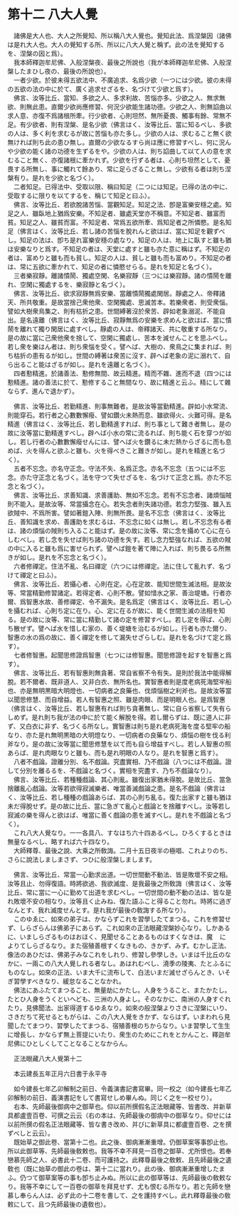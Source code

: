 # 第十二 八大人覺
　諸佛是大人也、大人之所覺知、所以稱八大人覺也。覺知此法、爲涅槃因（諸佛は是れ大人也。大人の覺知する所、所以に八大人覺と稱ず。此の法を覺知するを、涅槃の因と爲）。  
　我本師釋迦牟尼佛、入般涅槃夜、最後之所說也（我が本師釋迦牟尼佛、入般涅槃したまひし夜の、最後の所說也）。  
　一者少欲。於彼未得五欲法中、不廣追求、名爲少欲（一つには少欲。彼の未得の五欲の法の中に於て、廣く追求せざるを、名づけて少欲と爲す）。  
　佛言、汝等比丘、當知、多欲之人、多求利故、苦惱亦多。少欲之人、無求無欲、則無此患。直爾少欲尚應修習󠄁、何況少欲能生諸功德。少欲之人、則無諂曲以求人意、亦復不爲諸根所牽。行少欲者、心則坦然、無所憂畏、觸事有餘、常無不足。有少欲者、則有涅槃、是名少欲（佛言はく、汝等比丘、當に知るべし、多欲の人は、多く利を求むるが故に苦惱も亦た多し。少欲の人は、求むること無く欲無ければ則ち此の患ひ無し。直爾の少欲なるすら尚ほ應に修習󠄁すべし、何に況んや少欲の能く諸の功德を生ずるをや。少欲の人は、則ち諂曲して以て人の意を求むること無く、亦復諸根に牽かれず。少欲を行ずる者は、心則ち坦然として、憂畏する所無し、事に觸れて餘あり、常に足らざること無し。少欲有る者は則ち涅槃有り。是れを少欲と名づく）。  
　二者知足。已得法中、受取以限、稱曰知足（二つには知足。已得の法の中に、受取するに限りを以てするを、稱じて知足と曰ふ）。  
　佛言、汝等比丘、若欲脫諸苦惱、當觀知足。知足之法、卽是富樂安穩之處。知足之人、雖臥地上猶爲安樂。不知足者、雖處天堂亦不稱意。不知足者、雖富而貧。知足之人、雖貧而富。不知足者、常爲五欲所牽、爲知足者之所憐愍。是名知足（佛言はく、汝等比丘、若し諸の苦惱を脫れんと欲はば、當に知足を觀ずべし。知足の法は、卽ち是れ富樂安穩の處なり。知足の人は、地上に臥すと雖も猶ほ安樂なりと爲す。不知足の者は、天堂に處すと雖も亦た意に稱はず。不知足の者は、富めりと雖も而も貧し。知足の人は、貧しと雖も而も富めり。不知足の者は、常に五欲に牽かれて、知足の者に憐愍せらる。是れを知足と名づく）。  
　三者樂寂靜。離諸憒鬧、獨處空閑、名樂寂靜（三つには樂寂靜。諸の憒鬧を離れ、空閑に獨處するを、樂寂靜と名づく）。  
　佛言、汝等比丘、欲求寂靜無爲安樂、當離憒鬧獨處閑居。靜處之人、帝釋諸天、所共敬重。是故當捨己衆他衆、空閑獨處、思滅苦本。若樂衆者、則受衆惱。譬如大樹衆鳥集之、則有枯折之患。世間縛著沒於衆苦、辟如老象溺泥、不能自出。是名遠離（佛言はく、汝等比丘、寂靜無爲の安樂を求めんと欲はば、當に憒鬧を離れて獨り閑居に處すべし。靜處の人は、帝釋諸天、共に敬重する所なり。是の故に當に己衆他衆を捨して、空閑に獨處し、苦本を滅せんことを思ふべし。若し衆を樂はん者は、則ち衆惱を受く。譬へば、大樹の、衆鳥之に集まれば、則ち枯折の患有るが如し。世間の縛著は衆苦に沒す、辟へば老象の泥に溺れて、自ら出ること能はざるが如し。是れを遠離と名づく）。  
　四者懃精進。於諸善法、懃修無間、故云精進。精而不雜、進而不退（四つには懃精進。諸の善法に於て、懃修すること無間なり、故に精進と云ふ。精にして雜ならず、進んで退かず）。  
  
　佛言、汝等比丘、若勤精進、則事無難者。是故汝等當勤精進。辟如小水常流、則能穿石。若行者之心數數懈癈、譬如鑽火未熱而息、雖欲得火、火難可得。是名精進（佛言はく、汝等比丘、若し勤精進すれば、則ち事として難き者無し。是の故に汝等當に勤精進すべし。辟へば小水の常に流るれば、則ち能く石を穿つが如し。若し行者の心數數懈癈せんには、譬へば火を鑽るに未だ熱からざるに而も息めば、火を得んと欲ふと雖も、火を得べきこと難きが如し。是れを精進と名づく）。  
　五者不忘念。亦名守正念。守法不失、名爲正念。亦名不忘念（五つには不忘念。亦た守正念と名づく。法を守つて失せざるを、名づけて正念と爲。亦た不忘念と名づく）。  
　佛言、汝等比丘、求善知識、求善護助、無如不忘念。若有不忘念者、諸煩惱賊則不能入。是故汝等、常當攝念在心。若失念者則失諸功德。若念力堅強、雖入五欲賊中、不爲所害。譬如著鎧入陣、則無所畏。是名不忘念（佛言はく、汝等比丘、善知識を求め、善護助を求むるは、不忘念に如くは無し。若し不忘念有る者は、諸の煩惱の賊則ち入ること能はず。是の故に汝等、常に念を攝めて心に在らしむべし。若し念を失せば則ち諸の功德を失す。若し念力堅強なれば、五欲の賊の中に入ると雖も爲に害せられず。譬へば鎧を著て陣に入れば、則ち畏るる所無きが如し。是れを不忘念と名づく）。  
　六者修禪定。住法不亂、名曰禪定（六つには修禪定。法に住して亂れず、名づけて禪定と曰ふ）。  
　佛言、汝等比丘、若攝心者、心則在定。心在定故、能知世間生滅法相。是故汝等、常當精勤修習󠄁諸定。若得定者、心則不散。譬如惜水之家、善治堤塘。行者亦爾、爲智惠水故、善修禪定、令不漏失。是名爲定（佛言はく、汝等比丘、若し心を攝むれば、心則ち定に在り。心、定に在るが故に、能く世間生滅の法相を知る。是の故に汝等、常に當に精勤して諸の定を修習󠄁すべし。若し定を得ば、心則ち散ぜず。譬へば水を惜しむ家の、善く堤塘を治むるが如し。行者も亦た爾り、智惠の水の爲の故に、善く禪定を修して漏失せざらしむ。是れを名づけて定と爲す）。  
　七者修智惠。起聞思修證爲智惠（七つには修智惠。聞思修證を起すを智惠と爲す）。  
　佛言、汝等比丘、若有智惠則無貪著、常自省察不令有失。是則於我法中能得解脫。若不爾者、既非道人、又非白衣、無所名也。實智惠者則是度老病死海堅牢船也、亦是無明黒暗大明燈也、一切病者之良藥也、伐煩惱樹之利斧也。是故汝等當以聞思修慧、而自增益。若人有智惠之照、雖是肉眼、而是明眼人也。是爲智惠（佛言はく、汝等比丘、若し智惠有れば則ち貪著無し、常に自ら省察して失有らしめず。是れ則ち我が法の中に於て能く解脫を得。若し爾らずは、既に道人に非ず、又白衣に非ず、名づくる所なし。實智惠は則ち是れ老病死海を度る堅牢の船なり、亦た是れ無明黒暗の大明燈なり、一切病者の良藥なり、煩惱の樹を伐る利斧なり。是の故に汝等當に聞思修慧を以て而も自ら增益すべし。若し人智惠の照あらば、是れ肉眼なりと雖も、而も是れ明眼の人なり。是れを智惠と爲す）。  
　八者不戲論。證離分別、名不戲論。究盡實相、乃不戲論（八つには不戲論。證して分別を離るるを、不戲論と名づく。實相を究盡す、乃ち不戲論なり）。  
　佛言、汝等比丘、若種種戲論、其心則亂。雖復出家猶未得脫。是故比丘、當急捨離亂心戲論。汝等若欲得寂滅樂者、唯當善滅戲論之患。是名不戲論（佛言はく、汝等比丘、若し種種の戲論あらば、其の心則ち亂る。復た出家すと雖も猶ほ未だ得脫せず。是の故に比丘、當に急ぎて亂心と戲論とを捨離すべし。汝等若し寂滅の樂を得んと欲はば、唯當に善く戲論の患を滅すべし。是れを不戲論と名づく）。  
　これ八大人覺なり。一一各具八、すなはち六十四あるべし。ひろくするときは無量なるべし、略すれば六十四なり。  
　大師釋尊、最後之說、大乘之所敎誨。二月十五日夜半の極唱、これよりのち、さらに說法しましまさず、つひに般涅槃しまします。  
  
　佛言、汝等比丘、常當一心勤求出道。一切世間動不動法、皆是敗壞不安之相。汝等且止、勿得復語。時將欲過、我欲滅度、是我最後之所敎誨（佛言はく、汝等比丘、常に當に一心に勤めて出道を求むべし。一切世間の動不動の法は、皆な是れ敗壞不安の相なり。汝等且く止みね、復た語ふこと得ること勿れ。時將に過ぎなんとす、我れ滅度せんとす。是れ我が最後の敎誨する所なり）。  
　このゆゑに、如來の弟子は、かならずこれを習󠄁學したてまつる。これを修習󠄁せず、しらざらんは佛弟子にあらず。これ如來の正法眼藏涅槃妙心なり。しかあるに、いましらざるものはおほく、見聞せることあるものはすくなきは、魔<img width="16" height="16" src="_ccGiJ4y.png" border="0">によりてしらざるなり。また宿殖善根すくなきもの、きかず、みず。むかし正法、像法のあひだは、佛弟子みなこれをしれり、修習󠄁し參學しき。いまは千比丘のなかに、一兩この八大人覺しれる者なし。あはれむべし、澆季の陵夷、たとふるにものなし。如來の正法、いま大千に流布して、白法いまだ滅せざらんとき、いそぎ習󠄁學すべきなり、緩怠なることなかれ。  
　佛法にあふたてまつること、無量劫にかたし。人身をうること、またかたし。たとひ人身をうくといへども、三洲の人身よし。そのなかに、南洲の人身すぐれたり。見佛聞法、出家得道するゆゑなり。如來の般涅槃よりさきに涅槃にいり、さきだちて死せるともがらは、この八大人覺をきかず、ならはず。いまわれら見聞したてまつり、習󠄁學したてまつる、宿殖善根のちからなり。いま習󠄁學して生生に增長し、かならず無上菩提にいたり、衆生のためにこれをとかんこと、釋迦牟尼佛にひとしくしてことなることなからん。  
  
　正法眼藏八大人覺第十二  
  
　本云建長五年正月六日書于永平寺  
  
　如今建長七年乙卯解制之前日、令義演書記書寫畢。同一校之（如今建長七年乙卯解制の前日、義演書記をして書寫せしめ畢んぬ。同じく之を一校せり）。  
　右本、先師最後御病中之御草也。仰以前所撰假名正法眼藏等、皆書改、并新草具都盧壹百卷、可撰之云云（右の本は、先師最後の御病中の御草なり。仰せには以前所撰の假名正法眼藏等、皆な書き改め、并びに新草具に都盧壹百卷、之を撰ずべしと云云）。  
　既始草之御此卷、當第十二也。此之後、御病漸漸重增。仍御草案等事卽止也。所以此御草等、先師最後敎敕也。我等不幸不拜見一百卷之御草、尤所恨也。若奉戀慕先師之人、必書此十二卷、而可護持之。此釋尊最後之敎敕、且先師最後之遺敎也（既に始草の御此の卷は、第十二に當れり。此の後、御病漸漸重增したまふ。仍つて御草案等の事も卽ち止みぬ。所以に此の御草等は、先師最後の敎敕なり。我等不幸にして一百卷の御草を拜見せず、尤も恨むる所なり。若と先師を戀慕し奉らん人は、必ず此の十二卷を書して、之を護持すべし。此れ釋尊最後の敎敕にして、且つ先師最後の遺敎也）。